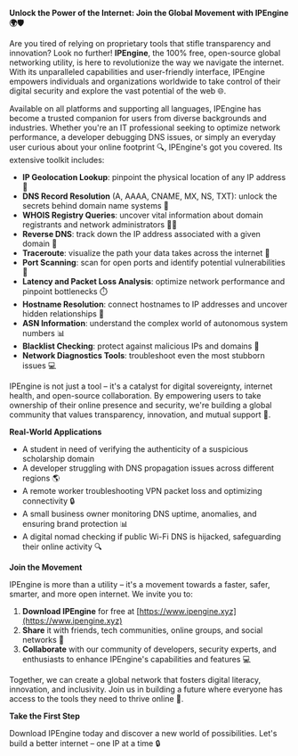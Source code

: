 **Unlock the Power of the Internet: Join the Global Movement with IPEngine 🌍🛡️**

Are you tired of relying on proprietary tools that stifle transparency and innovation? Look no further! **IPEngine**, the 100% free, open-source global networking utility, is here to revolutionize the way we navigate the internet. With its unparalleled capabilities and user-friendly interface, IPEngine empowers individuals and organizations worldwide to take control of their digital security and explore the vast potential of the web 🌐.

Available on all platforms and supporting all languages, IPEngine has become a trusted companion for users from diverse backgrounds and industries. Whether you're an IT professional seeking to optimize network performance, a developer debugging DNS issues, or simply an everyday user curious about your online footprint 🔍, IPEngine's got you covered. Its extensive toolkit includes:

* **IP Geolocation Lookup**: pinpoint the physical location of any IP address 📍
* **DNS Record Resolution** (A, AAAA, CNAME, MX, NS, TXT): unlock the secrets behind domain name systems 🔑
* **WHOIS Registry Queries**: uncover vital information about domain registrants and network administrators 👮‍♂️
* **Reverse DNS**: track down the IP address associated with a given domain 🚀
* **Traceroute**: visualize the path your data takes across the internet 📡
* **Port Scanning**: scan for open ports and identify potential vulnerabilities 🔑
* **Latency and Packet Loss Analysis**: optimize network performance and pinpoint bottlenecks ⏱️
* **Hostname Resolution**: connect hostnames to IP addresses and uncover hidden relationships 👫
* **ASN Information**: understand the complex world of autonomous system numbers 📊
* **Blacklist Checking**: protect against malicious IPs and domains 🔴
* **Network Diagnostics Tools**: troubleshoot even the most stubborn issues 💻

IPEngine is not just a tool – it's a catalyst for digital sovereignty, internet health, and open-source collaboration. By empowering users to take ownership of their online presence and security, we're building a global community that values transparency, innovation, and mutual support 🌟.

**Real-World Applications**

* A student in need of verifying the authenticity of a suspicious scholarship domain
* A developer struggling with DNS propagation issues across different regions 🌎
* A remote worker troubleshooting VPN packet loss and optimizing connectivity 🔒
* A small business owner monitoring DNS uptime, anomalies, and ensuring brand protection 📊
* A digital nomad checking if public Wi-Fi DNS is hijacked, safeguarding their online activity 🔍

**Join the Movement**

IPEngine is more than a utility – it's a movement towards a faster, safer, smarter, and more open internet. We invite you to:

1. **Download IPEngine** for free at [https://www.ipengine.xyz](https://www.ipengine.xyz)
2. **Share** it with friends, tech communities, online groups, and social networks 🤝
3. **Collaborate** with our community of developers, security experts, and enthusiasts to enhance IPEngine's capabilities and features 💻

Together, we can create a global network that fosters digital literacy, innovation, and inclusivity. Join us in building a future where everyone has access to the tools they need to thrive online 🌟.

**Take the First Step**

Download IPEngine today and discover a new world of possibilities. Let's build a better internet – one IP at a time 🔒